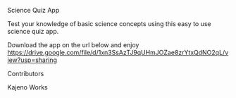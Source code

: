 Science Quiz App

Test your knowledge of basic science concepts using this easy to use science quiz app.

Download the app on the url below and enjoy
https://drive.google.com/file/d/1xn3SsAzTJ9qUHmJOZae8zrYtxQdNO2qL/view?usp=sharing

Contributors

Kajeno Works
